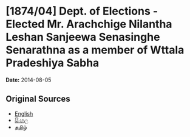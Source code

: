 # [1874/04] Dept. of Elections - Elected Mr. Arachchige Nilantha Leshan Sanjeewa Senasinghe Senarathna as a member of Wttala Pradeshiya Sabha

**Date:** 2014-08-05

## Original Sources

- [English](https://documents.gov.lk/view/extra-gazettes/2014/8/1874-04_E.pdf)
- [සිංහල](https://documents.gov.lk/view/extra-gazettes/2014/8/1874-04_S.pdf)
- [தமிழ்](https://documents.gov.lk/view/extra-gazettes/2014/8/1874-04_T.pdf)
